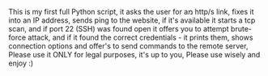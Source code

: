 This is my first full Python script, it asks the user for aמ http/s link, fixes it into an IP address, sends ping to the website, if it's available it starts a tcp scan, and if port 22 (SSH) was found open it offers you to attempt brute-force attack, and if it found the correct credentials - it prints them, shows connection options and offer's to send commands to the remote server, Please use it ONLY for legal purposes, it's up to you, Please use wisely and enjoy :)

<!---
Eliran789/Eliran789 is a ✨ special ✨ repository because its `README.md` (this file) appears on your GitHub profile.
You can click the Preview link to take a look at your changes.
--->
